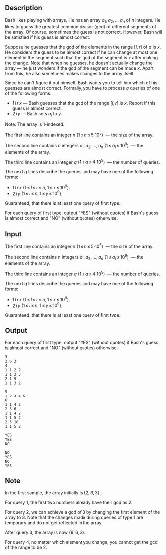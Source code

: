 ## Description

<div><p>Bash likes playing with arrays. He has an array <span class="tex-span"><i>a</i><sub class="lower-index">1</sub>, <i>a</i><sub class="lower-index">2</sub>, ... <i>a</i><sub class="lower-index"><i>n</i></sub></span> of <span class="tex-span"><i>n</i></span> integers. He likes to guess the greatest common divisor (gcd) of different segments of the array. Of course, sometimes the guess is not correct. However, Bash will be satisfied if his guess is <span class="tex-font-style-it">almost correct</span>.</p><p>Suppose he guesses that the gcd of the elements in the range <span class="tex-span">[<i>l</i>, <i>r</i>]</span> of <span class="tex-span"><i>a</i></span> is <span class="tex-span"><i>x</i></span>. He considers the guess to be almost correct if he can change <span class="tex-font-style-bf">at most</span> one element in the segment such that the gcd of the segment is <span class="tex-span"><i>x</i></span> after making the change. Note that when he guesses, he doesn't actually change the array — he just wonders if the gcd of the segment can be made <span class="tex-span"><i>x</i></span>. Apart from this, he also sometimes makes changes to the array itself.</p><p>Since he can't figure it out himself, Bash wants you to tell him which of his guesses are almost correct. Formally, you have to process <span class="tex-span"><i>q</i></span> queries of one of the following forms:</p><ul> <li> <span class="tex-span">1 <i>l</i> <i>r</i> <i>x</i></span> — Bash guesses that the gcd of the range <span class="tex-span">[<i>l</i>, <i>r</i>]</span> is <span class="tex-span"><i>x</i></span>. Report if this guess is almost correct. </li><li> <span class="tex-span">2 <i>i</i> <i>y</i></span> — Bash sets <span class="tex-span"><i>a</i><sub class="lower-index"><i>i</i></sub></span> to <span class="tex-span"><i>y</i></span>. </li></ul><p><span class="tex-font-style-bf">Note:</span> The array is <span class="tex-span">1</span>-indexed.</p></div><div class="input-specification"><p>The first line contains an integer <span class="tex-span"><i>n</i></span> (<span class="tex-span">1 ≤ <i>n</i> ≤ 5·10<sup class="upper-index">5</sup></span>) &nbsp;— the size of the array.</p><p>The second line contains <span class="tex-span"><i>n</i></span> integers <span class="tex-span"><i>a</i><sub class="lower-index">1</sub>, <i>a</i><sub class="lower-index">2</sub>, ..., <i>a</i><sub class="lower-index"><i>n</i></sub></span> (<span class="tex-span">1 ≤ <i>a</i><sub class="lower-index"><i>i</i></sub> ≤ 10<sup class="upper-index">9</sup></span>) &nbsp;— the elements of the array.</p><p>The third line contains an integer <span class="tex-span"><i>q</i></span> (<span class="tex-span">1 ≤ <i>q</i> ≤ 4·10<sup class="upper-index">5</sup></span>) &nbsp;— the number of queries.</p><p>The next <span class="tex-span"><i>q</i></span> lines describe the queries and may have one of the following forms:</p><ul> <li> <span class="tex-span">1 <i>l</i> <i>r</i> <i>x</i></span> (<span class="tex-span">1 ≤ <i>l</i> ≤ <i>r</i> ≤ <i>n</i>, 1 ≤ <i>x</i> ≤ 10<sup class="upper-index">9</sup></span>). </li><li> <span class="tex-span">2 <i>i</i> <i>y</i></span> <span class="tex-span">(1 ≤ <i>i</i> ≤ <i>n</i>, 1 ≤ <i>y</i> ≤ 10<sup class="upper-index">9</sup>)</span>. </li></ul><p>Guaranteed, that there is at least one query of first type.</p></div><div class="output-specification"><p>For each query of first type, output <span class="tex-font-style-tt">"YES"</span> (without quotes) if Bash's guess is almost correct and <span class="tex-font-style-tt">"NO"</span> (without quotes) otherwise.</p></div>

## Input

<p>The first line contains an integer <span class="tex-span"><i>n</i></span> (<span class="tex-span">1 ≤ <i>n</i> ≤ 5·10<sup class="upper-index">5</sup></span>) &nbsp;— the size of the array.</p><p>The second line contains <span class="tex-span"><i>n</i></span> integers <span class="tex-span"><i>a</i><sub class="lower-index">1</sub>, <i>a</i><sub class="lower-index">2</sub>, ..., <i>a</i><sub class="lower-index"><i>n</i></sub></span> (<span class="tex-span">1 ≤ <i>a</i><sub class="lower-index"><i>i</i></sub> ≤ 10<sup class="upper-index">9</sup></span>) &nbsp;— the elements of the array.</p><p>The third line contains an integer <span class="tex-span"><i>q</i></span> (<span class="tex-span">1 ≤ <i>q</i> ≤ 4·10<sup class="upper-index">5</sup></span>) &nbsp;— the number of queries.</p><p>The next <span class="tex-span"><i>q</i></span> lines describe the queries and may have one of the following forms:</p><ul> <li> <span class="tex-span">1 <i>l</i> <i>r</i> <i>x</i></span> (<span class="tex-span">1 ≤ <i>l</i> ≤ <i>r</i> ≤ <i>n</i>, 1 ≤ <i>x</i> ≤ 10<sup class="upper-index">9</sup></span>). </li><li> <span class="tex-span">2 <i>i</i> <i>y</i></span> <span class="tex-span">(1 ≤ <i>i</i> ≤ <i>n</i>, 1 ≤ <i>y</i> ≤ 10<sup class="upper-index">9</sup>)</span>. </li></ul><p>Guaranteed, that there is at least one query of first type.</p>

## Output

<p>For each query of first type, output <span class="tex-font-style-tt">"YES"</span> (without quotes) if Bash's guess is almost correct and <span class="tex-font-style-tt">"NO"</span> (without quotes) otherwise.</p>





```input1
3
2 6 3
4
1 1 2 2
1 1 3 3
2 1 9
1 1 3 2

```




```input2
5
1 2 3 4 5
6
1 1 4 2
2 3 6
1 1 4 2
1 1 5 2
2 5 10
1 1 5 2

```




```output1
YES
YES
NO

```




```output2
NO
YES
NO
YES

```



## Note

<p>In the first sample, the array initially is <span class="tex-span">{2, 6, 3}</span>. </p><p>For query <span class="tex-span">1</span>, the first two numbers already have their gcd as <span class="tex-span">2</span>.</p><p>For query <span class="tex-span">2</span>, we can achieve a gcd of <span class="tex-span">3</span> by changing the first element of the array to <span class="tex-span">3</span>. Note that the changes made during queries of type <span class="tex-span">1</span> are temporary and do not get reflected in the array. </p><p>After query <span class="tex-span">3</span>, the array is now <span class="tex-span">{9, 6, 3}</span>.</p><p> For query <span class="tex-span">4</span>, no matter which element you change, you cannot get the gcd of the range to be <span class="tex-span">2</span>. </p>
